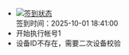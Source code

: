 - [![签到状态](https://github.com/p7wm/Cloud189-Actions/actions/workflows/main.yml/badge.svg?branch=main)](https://github.com/p7wm/Cloud189-Actions/actions/workflows/main.yml) <br> 签到时间：2025-10-01 18:41:00
- 开始执行帐号1
- 设备ID不存在，需要二次设备校验
